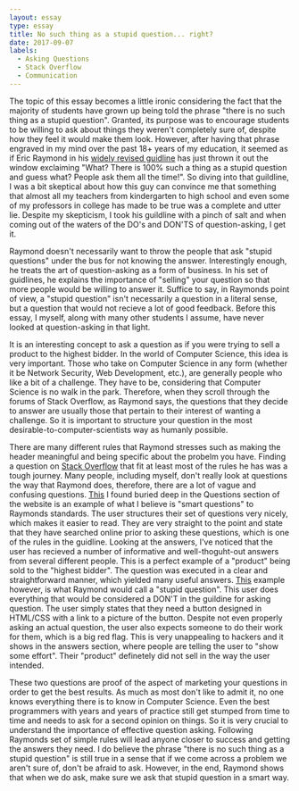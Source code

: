```yaml
---
layout: essay
type: essay
title: No such thing as a stupid question... right?
date: 2017-09-07
labels:
  - Asking Questions
  - Stack Overflow
  - Communication
---
```


  The topic of this essay becomes a little ironic considering the fact that the majority of students have grown up being told the phrase "there is no such thing as a stupid question". Granted, its purpose was to encourage students to be willing to ask about things they weren't completely sure of, despite how they feel it would make them look. However, after having that phrase engraved in my mind over the past 18+ years of my education, it seemed as if Eric Raymond in his <a href ="http://www.catb.org/esr/faqs/smart-questions.html">widely revised guidline</a> has just thrown it out the window exclaiming "What? There is 100% such a thing as a stupid question and guess what? People ask them all the time!". So diving into that guildline, I was a bit skeptical about how this guy can convince me that something that almost all my teachers from kindergarten to high school and even some of my professors in college has made to be true was a complete and utter lie. Despite my skepticism, I took his guildline with a pinch of salt and when coming out of the waters of the DO's and DON'TS of question-asking, I get it. 
  
  Raymond doesn't necessarily want to throw the people that ask "stupid questions" under the bus for not knowing the answer. Interestingly enough, he treats the art of question-asking as a form of business. In his set of guidlines, he explains the importance of "selling" your question so that more people would be willing to answer it. Suffice to say, in Raymonds point of view, a "stupid question" isn't necessarily a question in a literal sense, but a question that would not recieve a lot of good feedback. Before this essay, I myself, along with many other students I assume, have never looked at question-asking in that light. 
  
   It is an interesting concept to ask a question as if you were trying to sell a product to the highest bidder. In the world of Computer Science, this idea is very important. Those who take on Computer Science in any form (whether it be Network Security, Web Development, etc.), are generally people who like a bit of a challenge. They have to be, considering that Computer Science is no walk in the park. Therefore, when they scroll through the forums of Stack Overflow, as Raymond says, the questions that they decide to answer are usually those that pertain to their interest of wanting a challenge. So it is important to structure your question in the most desirable-to-computer-scientists way as humanly possible. 
   
   There are many different rules that Raymond stresses such as making the header meaningful and being specific about the probelm you have. Finding a question on <a href="https://stackoverflow.com/questions"> Stack Overflow</a> that fit at least most of the rules he has was a tough journey. Many people, including myself, don't really look at questions the way that Raymond does, therefore, there are a lot of vague and confusing questions. <a href ="https://stackoverflow.com/questions/7229226/should-i-avoid-the-use-of-setpreferredmaximumminimumsize-methods-in-java-swi">This</a> I found buried deep in the Questions section of the website is an example of what I believe is "smart questions" to Raymonds standards. The user structures their set of questions very nicely, which makes it easier to read. They are very straight to the point and state that they have searched online prior to asking these questions, which is one of the rules in the guidline. Looking at the answers, I've noticed that the user has recieved a number of informative and well-thoguht-out answers from several different people. This is a perfect example of a "product" being sold to the "highest bidder". The question was executed in a clear and straightforward manner, which yielded many useful answers. <a href ="https://stackoverflow.com/questions/40464057/i-want-that-below-image-buttons-design-in-html-and-css">This</a> example however, is what Raymond would call a "stupid question". This user does everything that would be considered a DON'T in the guildine for asking question. The user simply states that they need a button designed in HTML/CSS with a link to a picture of the button. Despite not even properly asking an actual question, the user also expects someone to do their work for them, which is a big red flag. This is very unappealing to hackers and it shows in the answers section, where people are telling the user to "show some effort". Their "product" definetely did not sell in the way the user intended.
   
   These two questions are proof of the aspect of marketing your questions in order to get the best results. As much as most don't like to admit it, no one knows everything there is to know in Computer Science. Even the best programmers with years and years of practice still get stumped from time to time and needs to ask for a second opinion on things. So it is very crucial to understand the importance of effective question asking. Following Raymonds set of simple rules will lead anyone closer to success and getting the answers they need. I do believe the phrase "there is no such thing as a stupid question" is still true in a sense that if we come across a problem we aren't sure of, don't be afraid to ask. However, in the end, Raymond shows that when we do ask, make sure we ask that stupid question in a smart way.
